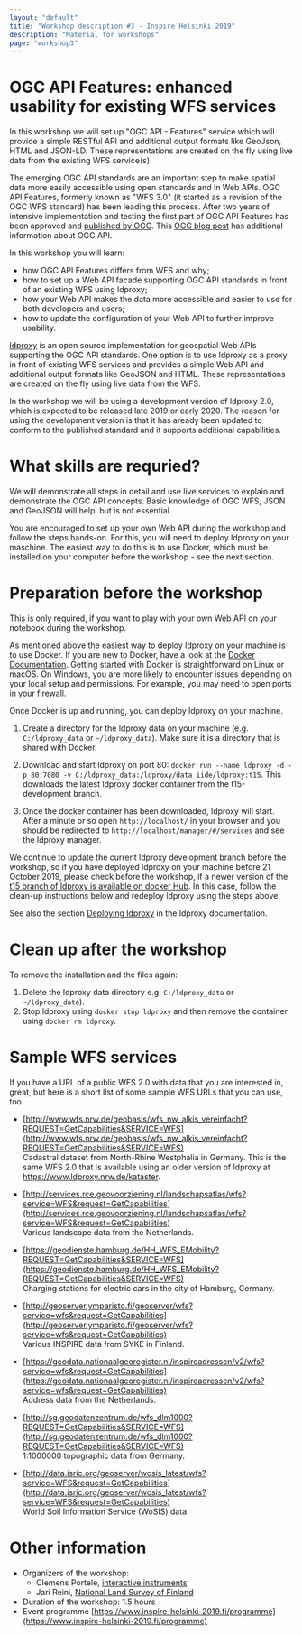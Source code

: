 ```yaml
---
layout: "default"
title: "Workshop description #3 - Inspire Helsinki 2019"
description: "Material for workshops"
page: "workshop3"
---
```

# OGC API Features: enhanced usability for existing WFS services

In this workshop we will set up "OGC API - Features" service which will provide a simple RESTful API and additional output formats like GeoJson, HTML and JSON-LD. These representations are created on the fly using live data from the existing WFS service(s).

The emerging OGC API standards are an important step to make spatial data more easily accessible using open standards and in Web APIs. OGC API Features, formerly known as "WFS 3.0" (it started as a revision of the OGC WFS standard) has been leading this process. After two years of intensive implementation and testing the first part of OGC API Features has been approved and [published by OGC](http://docs.opengeospatial.org/is/17-069r3/17-069r3.html). This [OGC blog post](https://www.opengeospatial.org/blog/2996) has additional information about OGC API.

In this workshop you will learn:
* how OGC API Features differs from WFS and why;
* how to set up a Web API facade supporting OGC API standards in front of an existing WFS using ldproxy;
* how your Web API makes the data more accessible and easier to use for both developers and users;
* how to update the configuration of your Web API to further improve usability.

[ldproxy](https://github.com/interactive-instruments/ldproxy) is an open source implementation for geospatial Web APIs supporting the OGC API standards. One option is to use ldproxy as a proxy in front of existing WFS services and provides a simple Web API and additional output formats like GeoJSON and HTML. These representations are created on the fly using live data from the WFS.

In the workshop we will be using a development version of ldproxy 2.0, which is expected to be released late 2019 or early 2020. The reason for using the development version is that it has aready been updated to conform to the published standard and it supports additional capabilities.

# What skills are requried?

We will demonstrate all steps in detail and use live services to explain and demonstrate the OGC API concepts. Basic knowledge of OGC WFS, JSON and GeoJSON will help, but is not essential.

You are encouraged to set up your own Web API during the workshop and follow the steps hands-on. For this, you will need to deploy ldproxy on your maschine. The easiest way to do this is to use Docker, which must be installed on your computer before the workshop - see the next section.

# Preparation before the workshop

This is only required, if you want to play with your own Web API on your notebook during the workshop.

As mentioned above the easiest way to deploy ldproxy on your machine is to use Docker. If you are new to Docker, have a look at the [Docker Documentation](https://docs.docker.com/). Getting started with Docker is straightforward on Linux or macOS. On Windows, you are more likely to encounter issues depending on your local setup and permissions. For example, you may need to open ports in your firewall.

Once Docker is up and running, you can deploy ldproxy on your machine.

1. Create a directory for the ldproxy data on your machine (e.g. `C:/ldproxy_data` or `~/ldproxy_data`). Make sure it is a directory that is shared with Docker.

2. Download and start ldproxy on port 80: `docker run --name ldproxy -d -p 80:7080 -v C:/ldproxy_data:/ldproxy/data iide/ldproxy:t15`. This downloads the latest ldproxy docker container from the t15-development branch.

3. Once the docker container has been downloaded, ldproxy will start. After a minute or so open `http://localhost/` in your browser and you should be redirected to `http://localhost/manager/#/services` and see the ldproxy manager.

We continue to update the current ldproxy development branch before the workshop, so if you have deployed ldproxy on your machine before 21 October 2019, please check before the workshop, if a newer version of the [t15 branch of ldproxy is available on docker Hub](https://hub.docker.com/r/iide/ldproxy/tags?name=t15). In this case, follow the clean-up instructions below and redeploy ldproxy using the steps above.

See also the section [Deploying ldproxy](http://interactive-instruments.github.io/ldproxy/manual/00-deployment.html) in the ldproxy documentation.

# Clean up after the workshop

To remove the installation and the files again:
1. Delete the ldproxy data directory e.g. `C:/ldproxy_data` or `~/ldproxy_data`).
2. Stop ldproxy using `docker stop ldproxy` and then remove the container using `docker rm ldproxy`.

# Sample WFS services

If you have a URL of a public WFS 2.0 with data that you are interested in, great, but here is a short list of some sample WFS URLs that you can use, too.

* [http://www.wfs.nrw.de/geobasis/wfs_nw_alkis_vereinfacht?REQUEST=GetCapabilities&SERVICE=WFS](http://www.wfs.nrw.de/geobasis/wfs_nw_alkis_vereinfacht?REQUEST=GetCapabilities&SERVICE=WFS)  
Cadastral dataset from North-Rhine Westphalia in Germany. This is the same WFS 2.0 that is available using an older version of ldproxy at https://www.ldproxy.nrw.de/kataster.

* [http://services.rce.geovoorziening.nl/landschapsatlas/wfs?service=WFS&request=GetCapabilities](http://services.rce.geovoorziening.nl/landschapsatlas/wfs?service=WFS&request=GetCapabilities)  
Various landscape data from the Netherlands.

* [https://geodienste.hamburg.de/HH_WFS_EMobility?REQUEST=GetCapabilities&SERVICE=WFS](https://geodienste.hamburg.de/HH_WFS_EMobility?REQUEST=GetCapabilities&SERVICE=WFS)  
Charging stations for electric cars in the city of Hamburg, Germany.

* [http://geoserver.ymparisto.fi/geoserver/wfs?service=wfs&request=GetCapabilities](http://geoserver.ymparisto.fi/geoserver/wfs?service=wfs&request=GetCapabilities)  
Various INSPIRE data from SYKE in Finland.

* [https://geodata.nationaalgeoregister.nl/inspireadressen/v2/wfs?service=wfs&request=GetCapabilities](https://geodata.nationaalgeoregister.nl/inspireadressen/v2/wfs?service=wfs&request=GetCapabilities)  
Address data from the Netherlands.

* [http://sg.geodatenzentrum.de/wfs_dlm1000?REQUEST=GetCapabilities&SERVICE=WFS](http://sg.geodatenzentrum.de/wfs_dlm1000?REQUEST=GetCapabilities&SERVICE=WFS)  
1:1000000 topographic data from Germany.

* [http://data.isric.org/geoserver/wosis_latest/wfs?service=WFS&request=GetCapabilities](http://data.isric.org/geoserver/wosis_latest/wfs?service=WFS&request=GetCapabilities)  
World Soil Information Service (WoSIS) data.

# Other information

* Organizers of the workshop: 
    * Clemens Portele, [interactive instruments](https://www.interactive-instruments.de/en/)
    * Jari Reini, [National Land Survey of Finland](https://www.maanmittauslaitos.fi/en)
* Duration of the workshop: 1.5 hours
* Event programme [https://www.inspire-helsinki-2019.fi/programme](https://www.inspire-helsinki-2019.fi/programme)

